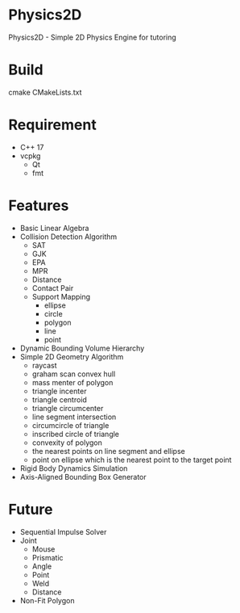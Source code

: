 # Physics2D
Physics2D - Simple 2D Physics Engine for tutoring
# Build
cmake CMakeLists.txt
# Requirement
- C++ 17
- vcpkg
  - Qt
  - fmt

# Features
- Basic Linear Algebra
- Collision Detection Algorithm
  - SAT
  - GJK
  - EPA
  - MPR
  - Distance
  - Contact Pair
  - Support Mapping
    - ellipse
    - circle
    - polygon
    - line
    - point
- Dynamic Bounding Volume Hierarchy
- Simple 2D Geometry Algorithm
  - raycast
  - graham scan convex hull
  - mass menter of polygon
  - triangle incenter
  - triangle centroid
  - triangle circumcenter
  - line segment intersection
  - circumcircle of triangle
  - inscribed circle of triangle
  - convexity of polygon
  - the nearest points on line segment and ellipse
  - point on ellipse which is the nearest point to the target point
- Rigid Body Dynamics Simulation
- Axis-Aligned Bounding Box Generator

# Future
- Sequential Impulse Solver
- Joint
  - Mouse
  - Prismatic
  - Angle
  - Point
  - Weld
  - Distance
- Non-Fit Polygon
